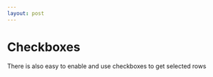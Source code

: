 ```yaml
---
layout: post
---
```

# Checkboxes
There is also easy to enable and use checkboxes to get selected rows
